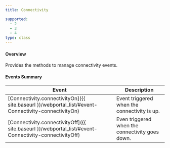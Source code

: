 ```yaml
---
title: Connectivity

supported:
  - 2
  - 3
  - 4
type: class
---
```


#### Overview

Provides the methods to manage connectivity events.

#### Events Summary

Event | Description
----|----
[Connectivity.connectivityOn]({{ site.baseurl }}/webportal_list/#event-Connectivity-connectivityOn) | Event triggered when the connectivity is up.
[Connectivity.connectivityOff]({{ site.baseurl }}/webportal_list/#event-Connectivity-connectivityOff)  | Even triggered when the connectivity goes down.